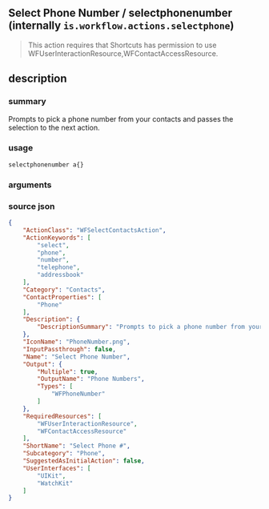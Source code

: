 
## Select Phone Number / selectphonenumber (internally `is.workflow.actions.selectphone`)


> This action requires that Shortcuts has permission to use WFUserInteractionResource,WFContactAccessResource.


## description
### summary
Prompts to pick a phone number from your contacts and passes the selection to the next action.


### usage
`selectphonenumber a{}`

### arguments


### source json

```json
{
	"ActionClass": "WFSelectContactsAction",
	"ActionKeywords": [
		"select",
		"phone",
		"number",
		"telephone",
		"addressbook"
	],
	"Category": "Contacts",
	"ContactProperties": [
		"Phone"
	],
	"Description": {
		"DescriptionSummary": "Prompts to pick a phone number from your contacts and passes the selection to the next action."
	},
	"IconName": "PhoneNumber.png",
	"InputPassthrough": false,
	"Name": "Select Phone Number",
	"Output": {
		"Multiple": true,
		"OutputName": "Phone Numbers",
		"Types": [
			"WFPhoneNumber"
		]
	},
	"RequiredResources": [
		"WFUserInteractionResource",
		"WFContactAccessResource"
	],
	"ShortName": "Select Phone #",
	"Subcategory": "Phone",
	"SuggestedAsInitialAction": false,
	"UserInterfaces": [
		"UIKit",
		"WatchKit"
	]
}
```
